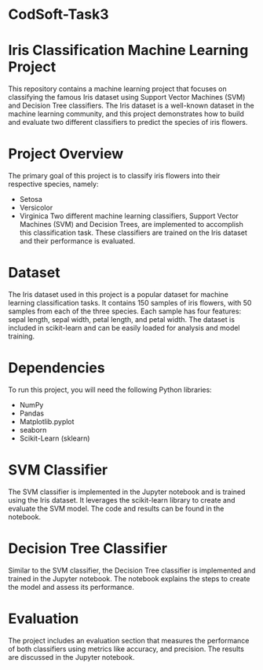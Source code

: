 # CodSoft-Task3
# Iris Classification Machine Learning Project
This repository contains a machine learning project that focuses on classifying the famous Iris dataset using Support Vector Machines (SVM) and Decision Tree classifiers. The Iris dataset is a well-known dataset in the machine learning community, and this project demonstrates how to build and evaluate two different classifiers to predict the species of iris flowers.

# Project Overview
The primary goal of this project is to classify iris flowers into their respective species, namely:
- Setosa
- Versicolor
- Virginica
Two different machine learning classifiers, Support Vector Machines (SVM) and Decision Trees, are implemented to accomplish this classification task. These classifiers are trained on the Iris dataset and their performance is evaluated.

# Dataset
The Iris dataset used in this project is a popular dataset for machine learning classification tasks. It contains 150 samples of iris flowers, with 50 samples from each of the three species. Each sample has four features: sepal length, sepal width, petal length, and petal width. The dataset is included in scikit-learn and can be easily loaded for analysis and model training.

# Dependencies
To run this project, you will need the following Python libraries:

- NumPy
- Pandas
- Matplotlib.pyplot
- seaborn
- Scikit-Learn (sklearn)

# SVM Classifier
The SVM classifier is implemented in the Jupyter notebook and is trained using the Iris dataset. It leverages the scikit-learn library to create and evaluate the SVM model. The code and results can be found in the notebook.

# Decision Tree Classifier
Similar to the SVM classifier, the Decision Tree classifier is implemented and trained in the Jupyter notebook. The notebook explains the steps to create the model and assess its performance.

# Evaluation
The project includes an evaluation section that measures the performance of both classifiers using metrics like accuracy, and precision. The results are discussed in the Jupyter notebook.
